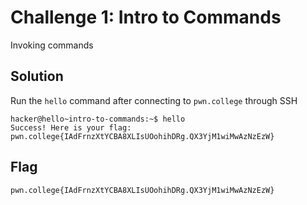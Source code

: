# Challenge 1: Intro to Commands
Invoking commands

## Solution
Run the `hello` command after connecting to `pwn.college` through SSH

```
hacker@hello~intro-to-commands:~$ hello
Success! Here is your flag:
pwn.college{IAdFrnzXtYCBA8XLIsUOohihDRg.QX3YjM1wiMwAzNzEzW}
```

## Flag
`pwn.college{IAdFrnzXtYCBA8XLIsUOohihDRg.QX3YjM1wiMwAzNzEzW}`
